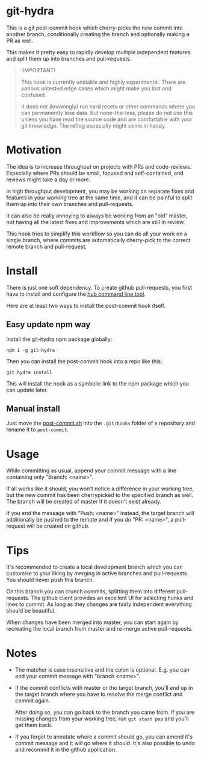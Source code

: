 # git-hydra

This is a git post-commit hook which cherry-picks the new commit into another
branch, conditionally creating the branch and optionally making a PR as well.

This makes it pretty easy to rapidly develop multiple independent features
and split them up into branches and pull-requests.

> !IMPORTANT!
>
> This hook is currently unstable and highly experimental. There are
> various untested edge cases which might make you lost and confused.
>
> It does not (knowingly) run hard resets or other commands where you
> can permanently lose data. But none-the-less, please do not use this
> unless you have read the source code and are comfortable with your git
> knowledge. The reflog especially might come in handy.


# Motivation

The idea is to increase throughput on projects with PRs and code-reviews.
Especially where PRs should be small, focused and self-contained, and
reviews might take a day or more.

In high throughput development, you may be working on separate fixes and
features in your working tree at the same time, and it can be painful to
split them up into their own branches and pull-requests.

It can also be really annoying to always be working from an "old" master, not
having all the latest fixes and improvements which are still in review.

This hook tries to simplify this workflow so you can do all your work on
a single branch, where commits are automatically cherry-pick to the correct
remote branch and pull-request.

# Install

There is just one soft dependency. To create github pull-requests, you first
have to install and configure the [hub command line tool](https://github.com/github/hub).

Here are at least two ways to install the post-commit hook itself.

## Easy update npm way

Install the git-hydra npm package globally:

```
npm i -g git-hydra
```

Then you can install the post-commit hook into a repo like this:

```
git hydra install
```

This will install the hook as a symbolic link to the npm package which you
can update later.

## Manual install

Just move the [post-commit.sh](https://github.com/aranja/git-hydra/master/post-commit.sh) into the
`.git/hooks` folder of a repository and rename it to `post-commit`.

# Usage

While committing as usual, append your commit message with a line
containing only "Branch: \<name>".

If all works like it should, you won't notice a difference in your
working tree, but the new commit has been cherrypicked to the specified
branch as well. The branch will be created of master if it doesn't exist
already.

If you end the message with "Push: \<name>" instead, the target branch will
additionally be pushed to the remote and if you do "PR: \<name>", a pull-request
will be created on github.

# Tips

It's recommended to create a local development branch which you can customise
to your liking by merging in active branches and pull-requests. You should
never push this branch.

On this branch you can crunch commits, splitting them into different
pull-requests. The github client provides an excellent UI for selecting
hunks and lines to commit. As long as they changes are fairly independent
everything should be beautiful.

When changes have been merged into master, you can start again by recreating
the local branch from master and re-merge active pull-requests.

# Notes

*   The matcher is case insensitive and the colon is optional. E.g. you can
    end your commit message with "branch \<name>".

*   If the commit conflicts with master or the target branch, you'll end
    up in the target branch where you have to resolve the merge conflict
    and commit again.

    After doing so, you can go back to the branch you came from. If you
    are missing changes from your working tree, run `git stash pop` and
    you'll get them back.

*   If you forget to annotate where a commit should go, you can amend it's
    commit message and it will go where it should. It's also possible to
    undo and recommit it in the github application.
